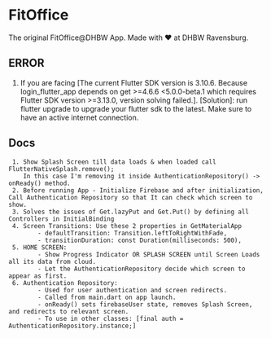 # FitOffice

The original FitOffice@DHBW App. Made with ❤️ at DHBW Ravensburg.
 
## ERROR
  1. If you are facing [The current Flutter SDK version is 3.10.6. Because login_flutter_app depends on get >=4.6.6 <5.0.0-beta.1 which requires Flutter SDK version >=3.13.0, version solving failed.].
     [Solution]: run flutter upgrade to upgrade your flutter sdk to the latest. Make sure to have an active internet connection.

## Docs
     1. Show Splash Screen till data loads & when loaded call FlutterNativeSplash.remove(); 
        In this case I'm removing it inside AuthenticationRepository() -> onReady() method.
     2. Before running App - Initialize Firebase and after initialization, Call Authentication Repository so that It can check which screen to show.
     3. Solves the issues of Get.lazyPut and Get.Put() by defining all Controllers in InitialBinding
     4. Screen Transitions: Use these 2 properties in GetMaterialApp
            - defaultTransition: Transition.leftToRightWithFade,
            - transitionDuration: const Duration(milliseconds: 500),
     5. HOME SCREEN:
            - Show Progress Indicator OR SPLASH SCREEN until Screen Loads all its data from cloud.
            - Let the AuthenticationRepository decide which screen to appear as first.
     6. Authentication Repository:
            - Used for user authentication and screen redirects.
            - Called from main.dart on app launch.
            - onReady() sets firebaseUser state, removes Splash Screen, and redirects to relevant screen.
            - To use in other classes: [final auth = AuthenticationRepository.instance;]
